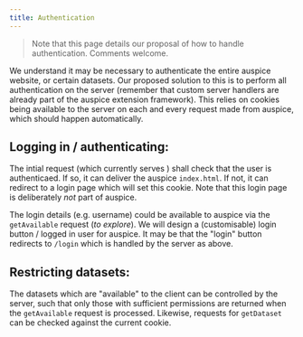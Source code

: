 ```yaml
---
title: Authentication
---
```



> Note that this page details our proposal of how to handle authentication.
Comments welcome.


We understand it may be necessary to authenticate the entire auspice website, or certain datasets.
Our proposed solution to this is to perform all authentication on the server (remember that custom server handlers are already part of the auspice extension framework).
This relies on cookies being available to the server on each and every request made from auspice, which should happen automatically.



## Logging in / authenticating:

The intial request (which currently serves ) shall check that the user is authenticaed.
If so, it can deliver the auspice `index.html`.
If not, it can redirect to a login page which will set this cookie.
Note that this login page is deliberately _not_ part of auspice.


The login details (e.g. username) could be available to auspice via the `getAvailable` request (_to explore_).
We will design a (customisable) login button / logged in user for auspice.
It may be that the "login" button redirects to `/login` which is handled by the server as above.


## Restricting datasets:
The datasets which are "available" to the client can be controlled by the server, such that only those with sufficient permissions are returned when the `getAvailable` request is processed.
Likewise, requests for `getDataset` can be checked against the current cookie.
